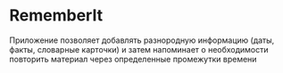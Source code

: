 # RememberIt
Приложение позволяет добавлять разнородную информацию (даты, факты, словарные карточки) и затем напоминает о необходимости повторить материал через определенные промежутки времени
